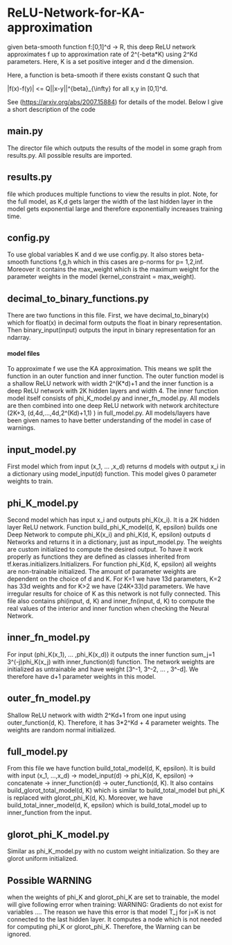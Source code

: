 # ReLU-Network-for-KA-approximation
given beta-smooth function f:[0,1]^d -> R, this deep ReLU network approximates f up to approximation rate of 2^(-beta*K) using 2^Kd parameters. Here, K is a set positive integer and d the dimension.

Here, a function is beta-smooth if there exists constant Q such that

|f(x)-f(y)| <= Q||x-y||^{beta}_{\infty} for all x,y in [0,1]^d.

See (https://arxiv.org/abs/2007.15884) for details of the model. Below I give a short description of the code

## main.py ##
The director file which outputs the results of the model in some graph from results.py. All possible results
are imported.

## results.py ##
file which produces multiple functions to view the results in plot. Note, for the full model,
as K,d gets larger the width of the last hidden layer in the model gets exponential large and therefore
exponentially increases training time.

## config.py ##
To use global variables K and d we use config.py. It also stores beta-smooth functions f,g,h which in this
cases are p-norms for p= 1,2,inf. Moreover it contains the max_weight which is the maximum weight for the parameter
weights in the model (kernel_constraint = max_weight).

## decimal_to_binary_functions.py ##
There are two functions in this file. First, we have decimal_to_binary(x) which for float(x) in decimal
form outputs the float in binary representation. Then binary_input(input) outputs the input in binary representation
for an ndarray.

#### model files ####
To approximate f we use the KA approximation. This means we split the function in an outer function
and inner function. The outer function model is a shallow ReLU network with width 2^(K*d)+1 and
the inner function is a deep ReLU network with 2K hidden layers and width 4. The inner function
model itself consists of phi_K_model.py and inner_fn_model.py. All models are then combined into
one deep ReLU network with network architecture (2K+3, (d,4d,...,4d,2^(Kd)+1,1) ) in full_model.py.
All models/layers have been given names to have better understanding of the model in case of warnings.

## input_model.py ##
First model which from input (x_1, ... ,x_d) returns d models with output x_i in a dictionary
using model_input(d) function. This model gives 0 parameter weights to train.

## phi_K_model.py ##
Second model which has input x_i and outputs phi_K(x_i). It is a 2K hidden layer ReLU network. Function
build_phi_K_model(d, K, epsilon) builds one Deep Network to compute phi_K(x_i) and phi_K(d, K, epsilon)
outputs d Networks and returns it in a dictionary, just as input_model.py. The weights are custom
initialized to compute the desired output. To have it work properly as functions
they are defined as classes inherited from tf.keras.initializers.Initializers.
For function phi_K(d, K, epsilon) all weights are non-trainable initialized. The amount of parameter weights
are dependent on the choice of d and K. For K=1 we have 13d parameters, K=2 has 33d weights and for K>2
we have (24K+33)d parameters. We have irregular results for choice of K as this network is not fully connected.
This file also contains phi(input, d, K) and inner_fn(input, d, K) to compute the real values of the interior
and inner function when checking the Neural Network.

## inner_fn_model.py ##
For input (phi_K(x_1), ... ,phi_K(x_d)) it outputs the inner function sum_j=1 3^(-j)phi_K(x_j)
with inner_function(d) function. The network weights are initialized as untrainable and have weight
[3^-1, 3^-2, ... , 3^-d].  We therefore have d+1 parameter weights in this model.

## outer_fn_model.py ##
Shallow ReLU network with width 2^Kd+1 from one input using outer_function(d, K).
Therefore, it has 3*2^Kd + 4 parameter weights. The weights are random normal initialized.

## full_model.py ##
From this file we have function build_total_model(d, K, epsilon). It is build with
input (x_1, ...,x_d) -> model_input(d) -> phi_K(d, K, epsilon) -> concatenate -> inner_function(d)
-> outer_function(d, K). It also contains build_glorot_total_model(d, K) which is similar to
build_total_model but phi_K is replaced with glorot_phi_K(d, K). Moreover, we have
build_total_inner_model(d, K, epsilon) which is build_total_model up to inner_function from the input.

## glorot_phi_K_model.py ##
Similar as phi_K_model.py with no custom weight initialization. So they are glorot uniform initialized.

## Possible WARNING ##
when the weights of phi_K and glorot_phi_K are set to trainable, the model will give following error when training:
WARNING: Gradients do not exist for variables ....
The reason we have this error is that model T_j for j=K is not connected to the last hidden layer. It computes
a node which is not needed for computing phi_K or glorot_phi_K. Therefore, the Warning can be ignored.

